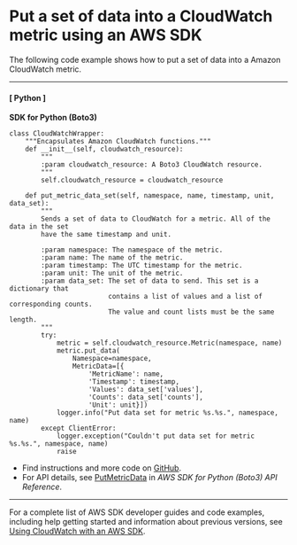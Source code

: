 # Put a set of data into a CloudWatch metric using an AWS SDK<a name="example_cloudwatch_PutMetricData_DataSet_section"></a>

The following code example shows how to put a set of data into a Amazon CloudWatch metric\.

------
#### [ Python ]

**SDK for Python \(Boto3\)**  
  

```
class CloudWatchWrapper:
    """Encapsulates Amazon CloudWatch functions."""
    def __init__(self, cloudwatch_resource):
        """
        :param cloudwatch_resource: A Boto3 CloudWatch resource.
        """
        self.cloudwatch_resource = cloudwatch_resource

    def put_metric_data_set(self, namespace, name, timestamp, unit, data_set):
        """
        Sends a set of data to CloudWatch for a metric. All of the data in the set
        have the same timestamp and unit.

        :param namespace: The namespace of the metric.
        :param name: The name of the metric.
        :param timestamp: The UTC timestamp for the metric.
        :param unit: The unit of the metric.
        :param data_set: The set of data to send. This set is a dictionary that
                         contains a list of values and a list of corresponding counts.
                         The value and count lists must be the same length.
        """
        try:
            metric = self.cloudwatch_resource.Metric(namespace, name)
            metric.put_data(
                Namespace=namespace,
                MetricData=[{
                    'MetricName': name,
                    'Timestamp': timestamp,
                    'Values': data_set['values'],
                    'Counts': data_set['counts'],
                    'Unit': unit}])
            logger.info("Put data set for metric %s.%s.", namespace, name)
        except ClientError:
            logger.exception("Couldn't put data set for metric %s.%s.", namespace, name)
            raise
```
+  Find instructions and more code on [GitHub](https://github.com/awsdocs/aws-doc-sdk-examples/tree/main/python/example_code/cloudwatch)\. 
+  For API details, see [PutMetricData](https://docs.aws.amazon.com/goto/boto3/monitoring-2010-08-01/PutMetricData) in *AWS SDK for Python \(Boto3\) API Reference*\. 

------

For a complete list of AWS SDK developer guides and code examples, including help getting started and information about previous versions, see [Using CloudWatch with an AWS SDK](sdk-general-information-section.md)\.